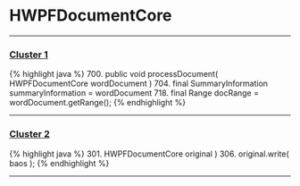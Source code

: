 # HWPFDocumentCore

***

### [Cluster 1](./1)
{% highlight java %}
700. public void processDocument( HWPFDocumentCore wordDocument )
704.         final SummaryInformation summaryInformation = wordDocument
718.     final Range docRange = wordDocument.getRange();
{% endhighlight %}

***

### [Cluster 2](./2)
{% highlight java %}
301. HWPFDocumentCore original )
306. original.write( baos );
{% endhighlight %}

***

